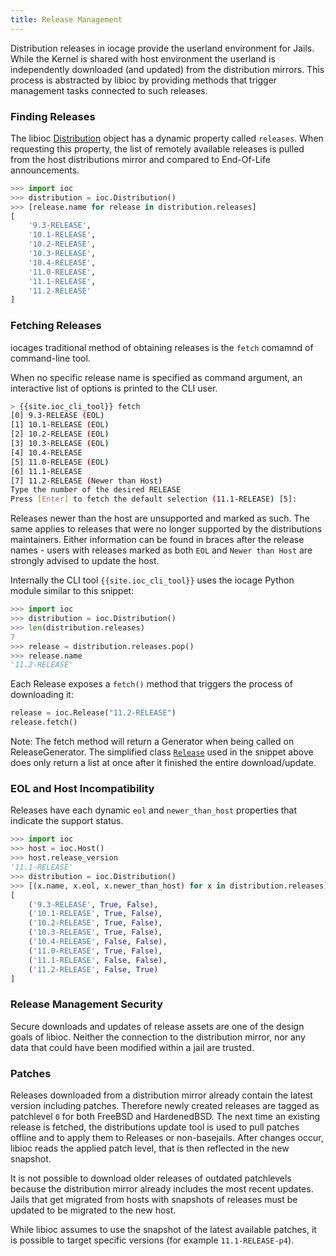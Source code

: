 ```yaml
---
title: Release Management
---
```

Distribution releases in iocage provide the userland environment for Jails.
While the Kernel is shared with host environment the userland is independently downloaded (and updated) from the distribution mirrors.
This process is abstracted by libioc by providing methods that trigger management tasks connected to such releases.

### Finding Releases

The libioc [Distribution](https://ioc.github.io/libioc/ioc.Distribution.html) object has a dynamic property called `releases`.
When requesting this property, the list of remotely available releases is pulled from the host distributions mirror and compared to End-Of-Life announcements.

```python
>>> import ioc
>>> distribution = ioc.Distribution()
>>> [release.name for release in distribution.releases]
[
    '9.3-RELEASE',
    '10.1-RELEASE',
    '10.2-RELEASE',
    '10.3-RELEASE',
    '10.4-RELEASE',
    '11.0-RELEASE',
    '11.1-RELEASE',
    '11.2-RELEASE'
]
```

### Fetching Releases

iocages traditional method of obtaining releases is the `fetch` comamnd of command-line tool.

When no specific release name is specified as command argument, an interactive list of options is printed to the CLI user.

```sh
> {{site.ioc_cli_tool}} fetch
[0] 9.3-RELEASE (EOL)
[1] 10.1-RELEASE (EOL)
[2] 10.2-RELEASE (EOL)
[3] 10.3-RELEASE (EOL)
[4] 10.4-RELEASE
[5] 11.0-RELEASE (EOL)
[6] 11.1-RELEASE
[7] 11.2-RELEASE (Newer than Host)
Type the number of the desired RELEASE
Press [Enter] to fetch the default selection (11.1-RELEASE) [5]:
```

Releases newer than the host are unsupported and marked as such.
The same applies to releases that were no longer supported by the distributions maintainers.
Either information can be found in braces after the release names - users with releases marked as both `EOL` and `Newer than Host` are strongly advised to update the host.

Internally the CLI tool `{{site.ioc_cli_tool}}` uses the iocage Python module similar to this snippet:

```python
>>> import ioc
>>> distribution = ioc.Distribution()
>>> len(distribution.releases)
7
>>> release = distribution.releases.pop()
>>> release.name
'11.2-RELEASE'
```

Each Release exposes a `fetch()` method that triggers the process of downloading it:

```python
release = ioc.Release("11.2-RELEASE")
release.fetch()
```

Note: The fetch method will return a Generator when being called on ReleaseGenerator.
The simplified class [`Release`](https://ioc.github.io/libioc/ioc.Release.html) used in the snippet above does only return a list at once after it finished the entire download/update.

### EOL and Host Incompatibility

Releases have each dynamic `eol` and `newer_than_host` properties that indicate the support status.

```python
>>> import ioc
>>> host = ioc.Host()
>>> host.release_version
'11.1-RELEASE'
>>> distribution = ioc.Distribution()
>>> [(x.name, x.eol, x.newer_than_host) for x in distribution.releases]
[
    ('9.3-RELEASE', True, False),
    ('10.1-RELEASE', True, False),
    ('10.2-RELEASE', True, False),
    ('10.3-RELEASE', True, False),
    ('10.4-RELEASE', False, False),
    ('11.0-RELEASE', True, False),
    ('11.1-RELEASE', False, False),
    ('11.2-RELEASE', False, True)
]
```

### Release Management Security

Secure downloads and updates of release assets are one of the design goals of libioc.
Neither the connection to the distribution mirror, nor any data that could have been modified within a jail are trusted.

### Patches

Releases downloaded from a distribution mirror already contain the latest version including patches.
Therefore newly created releases are tagged as patchlevel `0` for both FreeBSD and HardenedBSD.
The next time an existing release is fetched, the distributions update tool is used to pull patches offline and to apply them to Releases or non-basejails.
After changes occur, libioc reads the applied patch level, that is then reflected in the new snapshot.

It is not possible to download older releases of outdated patchlevels because the distribution mirror already includes the most recent updates.
Jails that get migrated from hosts with snapshots of releases must be updated to be migrated to the new host.

While libioc assumes to use the snapshot of the latest available patches, it is possible to target specific versions (for example `11.1-RELEASE-p4`).